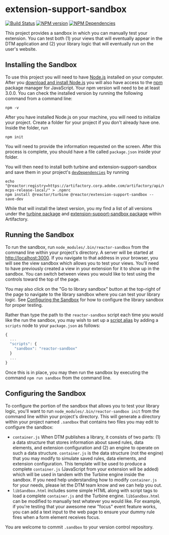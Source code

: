 # extension-support-sandbox
[![Build Status][status-image]][status-url] [![NPM version][npm-image]][npm-url] [![NPM Dependencies][npm-dependencies-image]][npm-dependencies-url]

This project provides a sandbox in which you can manually test your extension. You can test both (1) your views that will eventually appear in the DTM application and (2) your library logic that will eventually run on the user's website.

## Installing the Sandbox

To use this project you will need to have [Node.js](https://nodejs.org/en/) installed on your computer. After you [download and install Node.js](https://nodejs.org/en/download/) you will also have access to the [npm](https://www.npmjs.com/) package manager for JavaScript. Your npm version will need to be at least 3.0.0. You can check the installed version by running the following command from a command line:

```
npm -v
```

After you have installed Node.js on your machine, you will need to initialize your project. Create a folder for your project if you don't already have one. Inside the folder, run

```
npm init
```

You will need to provide the information requested on the screen. After this process is complete, you should have a file called `package.json` inside your folder.

You will then need to install both turbine and extension-support-sandbox and save them in your project's [`devDependencies`](https://docs.npmjs.com/files/package.json#devdependencies) by running
```
echo "@reactor:registry=https://artifactory.corp.adobe.com/artifactory/api/npm/npm-mcps-release-local/" > .npmrc
npm install @reactor/turbine @reactor/extension-support-sandbox --save-dev
```

While that will install the latest version, you my find a list of all versions under the [turbine package](https://artifactory.corp.adobe.com/artifactory/webapp/#/artifacts/browse/tree/General/npm-mcps-release-local/@reactor/turbine/-/@reactor) and [extension-support-sandbox package](https://artifactory.corp.adobe.com/artifactory/webapp/#/artifacts/browse/tree/General/npm-mcps-release-local/@reactor/extension-support-sandbox/-/@reactor) within Artifactory.

## Running the Sandbox

To run the sandbox, run `node_modules/.bin/reactor-sandbox` from the command line within your project's directory. A server will be started at [http://localhost:3000](http://localhost:3000). If you navigate to that address in your browser, you will see the view sandbox which allows you to test your views. You'll need to have previously created a view in your extension for it to show up in the sandbox. You can switch between views you would like to test using the controls toward the top of the page.

You may also click on the "Go to library sandbox" button at the top-right of the page to navigate to the library sandbox where you can test your library logic. See [Configuring the Sandbox](#configuring-the-sandbox) for how to configure the library sandbox for proper testing.

Rather than type the path to the `reactor-sandbox` script each time you would like the run the sandbox, you may wish to set up a [script alias](https://docs.npmjs.com/misc/scripts) by adding a `scripts` node to your `package.json` as follows:

```javascript
{
  ...
  "scripts": {
    "sandbox": "reactor-sandbox"
  }
  ...
}
```

Once this is in place, you may then run the sandbox by executing the command `npm run sandbox` from the command line.

## Configuring the Sandbox

To configure the portion of the sandbox that allows you to test your library logic, you'll want to run `node_modules/.bin/reactor-sandbox init` from the command line within your project's directory. This will generate a directory within your project named `.sandbox` that contains two files you may edit to configure the sandbox:

  * `container.js` When DTM publishes a library, it consists of two parts: (1) a data structure that stores information about saved rules, data elements, and extension configuration and (2) an engine to operate on such a data structure. `container.js` is the data structure (not the engine) that you may modify to simulate saved rules, data elements, and extension configuration. This template will be used to produce a complete `container.js` (JavaScript from your extension will be added) which will be used in tandem with the Turbine engine inside the sandbox. If you need help understanding how to modify `container.js` for your needs, please let the DTM team know and we can help you out.
  * `libSandbox.html` includes some simple HTML along with script tags to load a complete `container.js` and the Turbine engine. `libSandbox.html` can be modified to manually test whatever you would like. For example, if you're testing that your awesome new "focus" event feature works, you can add a text input to the web page to ensure your dummy rule fires when a form element receives focus.

You are welcome to commit `.sandbox` to your version control repository.

[status-url]: https://dtm-builder.ut1.mcps.adobe.net/job/extension-support-sandbox
[status-image]: https://dtm-builder.ut1.mcps.adobe.net/buildStatus/icon?job=extension-support-sandbox
[npm-url]: https://artifactory.corp.adobe.com/artifactory/webapp/#/artifacts/browse/tree/General/npm-mcps-release-local/@reactor/extension-support-sandbox/-/@reactor
[npm-image]: https://dtm-builder.ut1.mcps.adobe.net/view/Reactor-Frontend/job/extension-support-sandbox/ws/badges/npm.svg
[npm-dependencies-url]: https://dtm-builder.ut1.mcps.adobe.net/view/Reactor-Frontend/job/extension-support-sandbox/ws/dependencies.txt
[npm-dependencies-image]: https://dtm-builder.ut1.mcps.adobe.net/view/Reactor-Frontend/job/extension-support-sandbox/ws/badges/dependencies.svg
